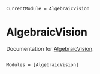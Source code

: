 ```@meta
CurrentModule = AlgebraicVision
```

# AlgebraicVision

Documentation for [AlgebraicVision](https://github.com/MultivariatePolynomialSystems/AlgebraicVision.jl).

```@index
```

```@autodocs
Modules = [AlgebraicVision]
```

